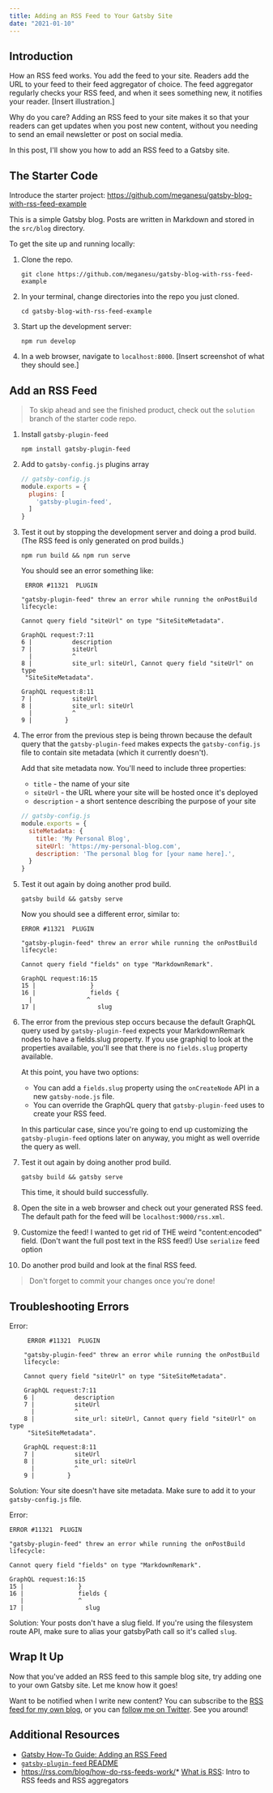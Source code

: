 ```yaml
---
title: Adding an RSS Feed to Your Gatsby Site
date: "2021-01-10"
---
```


## Introduction

How an RSS feed works. You add the feed to your site. Readers add the URL to your feed to their feed aggregator of choice. The feed aggregator regularly checks your RSS feed, and when it sees something new, it notifies your reader. [Insert illustration.]

Why do you care? Adding an RSS feed to your site makes it so that your readers can get updates when you post new content, without you needing to send an email newsletter or post on social media.

In this post, I'll show you how to add an RSS feed to a Gatsby site.

## The Starter Code

Introduce the starter project: https://github.com/meganesu/gatsby-blog-with-rss-feed-example

This is a simple Gatsby blog. Posts are written in Markdown and stored in the `src/blog` directory.

To get the site up and running locally:

1. Clone the repo.
    ```shell
    git clone https://github.com/meganesu/gatsby-blog-with-rss-feed-example
    ```
1. In your terminal, change directories into the repo you just cloned.
    ```shell
    cd gatsby-blog-with-rss-feed-example
    ```
1. Start up the development server:
    ```shell
    npm run develop
    ```
1. In a web browser, navigate to `localhost:8000`. [Insert screenshot of what they should see.]

## Add an RSS Feed

> To skip ahead and see the finished product, check out the `solution` branch of the starter code repo.

1. Install `gatsby-plugin-feed`
    ```shell
    npm install gatsby-plugin-feed
    ```
1. Add to `gatsby-config.js` plugins array
    ```javascript
    // gatsby-config.js
    module.exports = {
      plugins: [
        'gatsby-plugin-feed',
      ]
    }
    ```
1. Test it out by stopping the development server and doing a prod build. (The RSS feed is only generated on prod builds.)
    
    ```shell
    npm run build && npm run serve
    ```
    
    You should see an error something like:

    ```shell
     ERROR #11321  PLUGIN

    "gatsby-plugin-feed" threw an error while running the onPostBuild
    lifecycle:

    Cannot query field "siteUrl" on type "SiteSiteMetadata".

    GraphQL request:7:11
    6 |           description
    7 |           siteUrl
      |           ^
    8 |           site_url: siteUrl, Cannot query field "siteUrl" on type
     "SiteSiteMetadata".

    GraphQL request:8:11
    7 |           siteUrl
    8 |           site_url: siteUrl
      |           ^
    9 |         }
    ```
1. The error from the previous step is being thrown because the default query that the `gatsby-plugin-feed` makes expects the `gatsby-config.js` file to contain site metadata (which it currently doesn't).
    
    Add that site metadata now. You'll need to include three properties:
    
    * `title` - the name of your site
    * `siteUrl` - the URL where your site will be hosted once it's deployed
    * `description` - a short sentence describing the purpose of your site
    
    ```javascript
    // gatsby-config.js
    module.exports = {
      siteMetadata: {
        title: 'My Personal Blog',
        siteUrl: 'https://my-personal-blog.com',
        description: 'The personal blog for [your name here].',
      }
    }
    ```
1. Test it out again by doing another prod build.
    ```shell
    gatsby build && gatsby serve
    ```

    Now you should see a different error, similar to:
    ```
    ERROR #11321  PLUGIN

    "gatsby-plugin-feed" threw an error while running the onPostBuild lifecycle:

    Cannot query field "fields" on type "MarkdownRemark".

    GraphQL request:16:15
    15 |               }
    16 |               fields {
      |               ^
    17 |                 slug
    ```

1. The error from the previous step occurs because the default GraphQL query used by `gatsby-plugin-feed` expects your MarkdownRemark nodes to have a fields.slug property. If you use graphiql to look at the properties available, you'll see that there is no `fields.slug` property available.

    At this point, you have two options:

    * You can add a `fields.slug` property using the `onCreateNode` API in a new `gatsby-node.js` file.
    * You can override the GraphQL query that `gatsby-plugin-feed` uses to create your RSS feed.

    In this particular case, since you're going to end up customizing the `gatsby-plugin-feed` options later on anyway, you might as well override the query as well.

1. Test it out again by doing another prod build.
    ```shell
    gatsby build && gatsby serve
    ```

    This time, it should build successfully.
1. Open the site in a web browser and check out your generated RSS feed. The default path for the feed will be `localhost:9000/rss.xml`.
1. Customize the feed! I wanted to get rid of THE weird "content:encoded" field. (Don't want the full post text in the RSS feed!)
    Use `serialize` feed option
1. Do another prod build and look at the final RSS feed.

> Don't forget to commit your changes once you're done!

## Troubleshooting Errors

Error:

```shell
     ERROR #11321  PLUGIN

    "gatsby-plugin-feed" threw an error while running the onPostBuild
    lifecycle:

    Cannot query field "siteUrl" on type "SiteSiteMetadata".

    GraphQL request:7:11
    6 |           description
    7 |           siteUrl
      |           ^
    8 |           site_url: siteUrl, Cannot query field "siteUrl" on type
     "SiteSiteMetadata".

    GraphQL request:8:11
    7 |           siteUrl
    8 |           site_url: siteUrl
      |           ^
    9 |         }
```

Solution: Your site doesn't have site metadata. Make sure to add it to your `gatsby-config.js` file.

Error:

```
ERROR #11321  PLUGIN

"gatsby-plugin-feed" threw an error while running the onPostBuild
lifecycle:

Cannot query field "fields" on type "MarkdownRemark".

GraphQL request:16:15
15 |               }
16 |               fields {
   |               ^
17 |                 slug
```

Solution: Your posts don't have a slug field. If you're using the filesystem route API, make sure to alias your gatsbyPath call so it's called `slug`.


## Wrap It Up

Now that you've added an RSS feed to this sample blog site, try adding one to your own Gatsby site. Let me know how it goes!

Want to be notified when I write new content? You can subscribe to the [RSS feed for my own blog](/rss.xml), or you can [follow me on Twitter](https://twitter.com/meganesulli). See you around!

## Additional Resources

* [Gatsby How-To Guide: Adding an RSS Feed](https://www.gatsbyjs.com/docs/how-to/adding-common-features/adding-an-rss-feed/)
* [`gatsby-plugin-feed` README](https://www.gatsbyjs.com/plugins/gatsby-plugin-feed/)
* https://rss.com/blog/how-do-rss-feeds-work/* [What is RSS](https://rss.softwaregarden.com/aboutrss.html): Intro to RSS feeds and RSS aggregators
